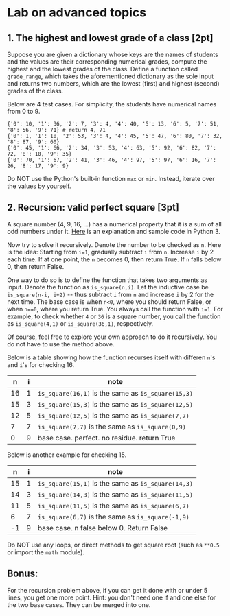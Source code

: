 # Lab on advanced topics

## 1. The highest and lowest grade of a class [2pt]

Suppose you are given a dictionary whose keys are the names of students and the values are their corresponding numerical grades, compute the highest and the lowest grades of the class. Define a function called `grade_range`, which takes the aforementioned dictionary as the sole input and returns two numbers, which are the lowest (first) and highest (second) grades of the class. 

Below are 4 test cases. For simplicity, the students have numerical names from 0 to 9. 

```
{'0': 10, '1': 36, '2': 7, '3': 4, '4': 40, '5': 13, '6': 5, '7': 51, '8': 56, '9': 71} # return 4, 71
{'0': 1, '1': 10, '2': 53, '3': 4, '4': 45, '5': 47, '6': 80, '7': 32, '8': 87, '9': 60}  
{'0': 45, '1': 66, '2': 34, '3': 53, '4': 63, '5': 92, '6': 82, '7': 72, '8': 10, '9': 35}
{'0': 70, '1': 67, '2': 41, '3': 46, '4': 97, '5': 97, '6': 16, '7': 26, '8': 17, '9': 9} 

```

Do NOT use the Python's built-in function `max` or `min`. Instead, iterate over the values by yourself. 

## 2. Recursion: valid perfect square [3pt]

A square number (4, 9, 16, ...) has a numerical property that it is a sum of all odd numbers under it. [Here](https://www.geeksforgeeks.org/check-number-is-perfect-square-using-additionsubtraction/) is an explanation and sample code in Python 3. 

Now try to solve it recursively. Denote the number to be checked as `n`. Here is the idea: Starting from `i=1`, gradually subtract `i` from `n`. Increase `i` by 2 each time. If at one point, the `n` becomes 0, then return True. If `n` falls below 0, then return False. 

One way to do so is to define the function that takes two arguments as input. Denote the function as `is_square(n,i)`.  Let the inductive case be `is_square(n-i, i+2)`  -- thus subtract `i` from `n` and increase `i` by 2 for the next time. The base case is when `n<0`, where you should return False, or when `n==0`, where you return True. You always call the function with `i=1`. For example, to check whether `4` or `36` is a square number, you call the function as `is_square(4,1)` or `is_square(36,1)`, respectively. 

Of course, feel free to explore your own approach to do it recursively. You do not have to use the method above. 

Below is a table showing how the function recurses itself with differen `n`'s and `i`'s for checking 16. 

|n|i| note | 
|--|--|--| 
|16|1| `is_square(16,1)` is the same as `is_square(15,3)`  |
|15|3| `is_square(15,3)` is the same as `is_square(12,5)` | 
|12|5| `is_square(12,5)` is the same as `is_square(7,7) ` | 
|7|7|  `is_square(7,7)` is the same as `is_square(0,9) ` | 
|0|9|   base case. perfect. no residue. return True | 

Below is another example for checking 15. 

|n|i| note | 
|--|--|--| 
|15|1| `is_square(15,1)` is the same as `is_square(14,3)`  |
|14|3| `is_square(14,3)` is the same as `is_square(11,5)` | 
|11|5| `is_square(11,5)` is the same as `is_square(6,7) ` | 
|6|7|  `is_square(6,7)` is the same as `is_square(-1,9) ` | 
|-1 |9|   base case. n false below 0. Return False   | 

Do NOT use any loops, or direct methods to get square root (such as `**0.5` or import the `math` module).

## Bonus: 
For the recursion problem above, if you can get it done with or under 5 lines, you get one more point. Hint: you don't need one if and one else for the two base cases. They can be merged into one. 
